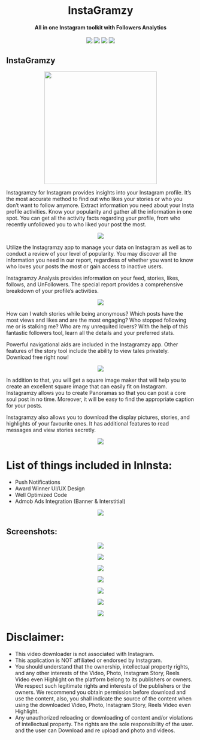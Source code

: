 <h1 align="center">InstaGramzy</h1>
<h4 align="center">All in one Instagram toolkit with Followers Analytics</h4>


<div align="center">
<a href="https://t.me/banrossyn" target="_blank"><img src="https://img.shields.io/badge/Telegram-%40banrossyn-28a8ea"></a>
<a href="https://wa.me/+919694260426/" target="_blank"><img src="https://img.shields.io/badge/whatsapp-%40+919694260426-28a8ea"></a>
<a href="https://www.linkedin.com/in/banrossyn/" target="_blank"><img src="https://img.shields.io/badge/LinkedIn-banrossyn-informational"></a>
<a href="mailto:banrossyn@gmail.com"><img src="https://img.shields.io/badge/Email-banrossyn%40gmail.com-blue"></a>

</div>


  
## InstaGramzy
<p align="center">
    <a href="https://github.com/AndroidWithRossyn/InstaGramzy-All-in-one-Instagram-toolkit-with-Followers-Analytics/blob/main/app-debug.apk?raw=true">
      <img src="https://user-images.githubusercontent.com/118904953/222895845-f39f6c37-bd23-47e3-9295-70f077d01657.jpg" width= "300"/>
    </a>
  </p>
Instagramzy for Instagram provides insights into your Instagram profile. It’s the most accurate method to find out who likes your stories or who you don’t want to follow anymore. Extract information you need about your Insta profile activities. Know your popularity and gather all the information in one spot. You can get all the activity facts regarding your profile, from who recently unfollowed you to who liked your post the most.

<p align="center">
    <a href="">
      <img src="https://user-images.githubusercontent.com/118904953/222895458-977963c5-b395-4423-ba93-9a7b1c156a3b.jpg"/>
    </a>
  </p>



Utilize the Instagramzy app to manage your data on Instagram as well as to conduct a review of your level of popularity. You may discover all the information you need in our report, regardless of whether you want to know who loves your posts the most or gain access to inactive users.

Instagramzy Analysis provides information on your feed, stories, likes, follows, and UnFollowers. The special report provides a comprehensive breakdown of your profile’s activities.

<p align="center">
    <a href="">
      <img src="https://user-images.githubusercontent.com/118904953/222895533-c0808c4c-3f01-4645-ab07-7532a4ad779a.jpg" />
    </a>
  </p>
  

  
How can I watch stories while being anonymous? Which posts have the most views and likes and are the most engaging? Who stopped following me or is stalking me? Who are my unrequited lovers? With the help of this fantastic followers tool, learn all the details and your preferred stats.

Powerful navigational aids are included in the Instagramzy app. Other features of the story tool include the ability to view tales privately. Download free right now!

  <p align="center">
    <a href="">
      <img src="https://user-images.githubusercontent.com/118904953/222895531-a77b3738-4f6d-494a-8743-8297874522c3.jpg" />
    </a>
  </p>
  
 
  
In addition to that, you will get a square image maker that will help you to create an excellent square image that can easily fit on Instagram. Instagramzy allows you to create Panoramas so that you can post a core soul post in no time. Moreover, it will be easy to find the appropriate caption for your posts.

Instagramzy also allows you to download the display pictures, stories, and highlights of your favourite ones. It has additional features to read messages and view stories secretly.



<p align="center">
    <a href="">
      <img src="https://user-images.githubusercontent.com/118904953/222895534-fc1a9ff7-bcec-4044-82f6-9b29504c4113.jpg" />
    </a>
  </p>


# List of things included in InInsta:
- Push Notifications
- Award Winner UI/UX Design
- Well Optimized Code
- Admob Ads Integration (Banner & Interstitial)
  

<p align="center">
    <a href="">
      <img src="https://user-images.githubusercontent.com/118904953/222895528-a1931294-beee-4b8d-bb89-6040c5af586a.jpg" />
    </a>
  </p>
  
 
  
  
## Screenshots:
 <p align="center">
    <a href="">
      <img src="https://user-images.githubusercontent.com/118904953/222895703-e166e947-2e44-4f1e-a37d-31d7676b2b3a.jpg" />
    </a>
  </p>
  
   <p align="center">
    <a href="">
      <img src="https://user-images.githubusercontent.com/118904953/222895701-88604cac-65ec-4c63-a28e-ef405d516a4e.jpg" />
    </a>
  </p>
  
   <p align="center">
    <a href="">
      <img src="https://user-images.githubusercontent.com/118904953/222895698-12004310-25c5-4b76-9513-756b249ad71c.jpg" />
    </a>
  </p>
  
   <p align="center">
    <a href="">
      <img src="https://user-images.githubusercontent.com/118904953/222895697-55ad76af-4008-47ed-9a9c-6b5fd8d38cda.jpg" />
    </a>
  </p>
  
   <p align="center">
    <a href="">
      <img src="https://user-images.githubusercontent.com/118904953/222895694-1c7c13d5-61bd-4f47-b7d7-adaae2cf8828.jpg" />
    </a>
  </p>
  
   <p align="center">
    <a href="">
      <img src="https://user-images.githubusercontent.com/118904953/222895692-10a8c2bb-d77a-4465-88e0-d707b3d1ddbd.jpg" />
    </a>
  </p>
  
   <p align="center">
    <a href="">
      <img src="https://user-images.githubusercontent.com/118904953/222895690-18118355-bca4-472e-a14e-9f320edb505d.jpg" />
    </a>
  </p>
  
  
# Disclaimer:
- This video downloader is not associated with Instagram.
- This application is NOT affiliated or endorsed by Instagram.
- You should understand that the ownership, intellectual property rights, and any other interests of the Video, Photo, Instagram Story, Reels Video even Highlight on the platform belong to its publishers or owners. We respect such legitimate rights and interests of the publishers or the owners. We recommend you obtain permission before download and use the content, also, you shall indicate the source of the content when using the downloaded Video, Photo, Instagram Story, Reels Video even Highlight.
- Any unauthorized reloading or downloading of content and/or violations of intellectual property. The rights are the sole responsibility of the user. and the user can Download and re upload and photo and videos.

